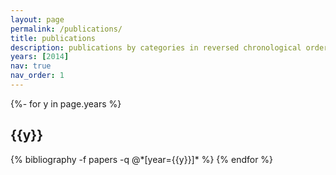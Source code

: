 ```yaml
---
layout: page
permalink: /publications/
title: publications
description: publications by categories in reversed chronological order. generated by jekyll-scholar.
years: [2014]
nav: true
nav_order: 1
---
```

<!-- _pages/publications.md -->
<div class="publications">

{%- for y in page.years %}
  <h2 class="year">{{y}}</h2>
  {% bibliography -f papers -q @*[year={{y}}]* %}
{% endfor %}

</div>
